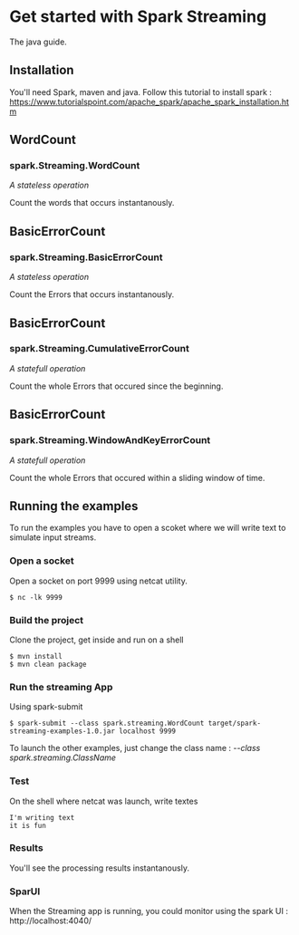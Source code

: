 # Get started with Spark Streaming
The java guide.

## Installation
You'll need Spark, maven and java.
Follow this tutorial to install spark :
https://www.tutorialspoint.com/apache_spark/apache_spark_installation.htm




## WordCount
### spark.Streaming.WordCount
*A stateless operation*

Count the words that occurs instantanously.


## BasicErrorCount
### spark.Streaming.BasicErrorCount
*A stateless operation*

Count the Errors that occurs instantanously.


## BasicErrorCount
### spark.Streaming.CumulativeErrorCount
*A statefull operation*

Count the whole Errors that occured since the beginning.


## BasicErrorCount
### spark.Streaming.WindowAndKeyErrorCount
*A statefull operation*

Count the whole Errors that occured within a sliding window of time.


## Running the examples 
To run the examples you have to open a scoket where we will write text to simulate input streams.
### Open a socket
Open a socket on port 9999 using netcat utility.
```shell
$ nc -lk 9999
```

### Build the project
Clone the project, get inside and run on a shell
```shell
$ mvn install
$ mvn clean package
```

### Run the streaming App
Using spark-submit
```shell
$ spark-submit --class spark.streaming.WordCount target/spark-streaming-examples-1.0.jar localhost 9999
```
To launch the other examples, just change the class name : *--class spark.streaming.ClassName*


### Test
On the shell where netcat was launch, write textes
```shell
I'm writing text
it is fun
```
### Results
You'll see the processing results instantanously.


### SparUI
When the Streaming app is running, you could monitor using the spark UI : http://localhost:4040/
